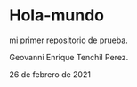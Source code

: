 # Hola-mundo
mi primer repositorio de prueba.


Geovanni Enrique Tenchil Perez. 

26 de febrero de 2021
